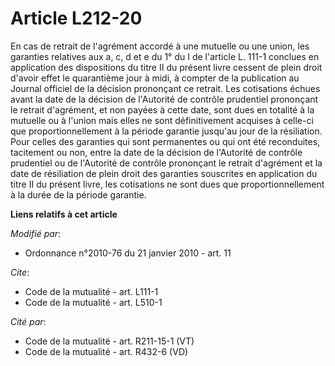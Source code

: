# Article L212-20

En cas de retrait de l'agrément accordé à une mutuelle ou une union, les garanties relatives aux a, c, d et e du 1° du I de
l'article L. 111-1 conclues en application des dispositions du titre II du présent livre cessent de plein droit d'avoir effet
le quarantième jour à midi, à compter de la publication au Journal officiel de la décision prononçant ce retrait. Les
cotisations échues avant la date de la décision de l'Autorité de contrôle prudentiel prononçant le retrait d'agrément, et non
payées à cette date, sont dues en totalité à la mutuelle ou à l'union mais elles ne sont définitivement acquises à celle-ci
que proportionnellement à la période garantie jusqu'au jour de la résiliation. Pour celles des garanties qui sont permanentes
ou qui ont été reconduites, tacitement ou non, entre la date de la décision de l'Autorité de contrôle prudentiel ou de
l'Autorité de contrôle prononçant le retrait d'agrément et la date de résiliation de plein droit des garanties souscrites en
application du titre II du présent livre, les cotisations ne sont dues que proportionnellement à la durée de la période
garantie.

**Liens relatifs à cet article**

_Modifié par_:

  - Ordonnance n°2010-76 du 21 janvier 2010 - art. 11

_Cite_:

  - Code de la mutualité - art. L111-1
  - Code de la mutualité - art. L510-1

_Cité par_:

  - Code de la mutualité - art. R211-15-1 (VT)
  - Code de la mutualité - art. R432-6 (VD)
